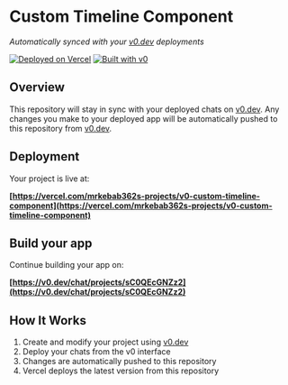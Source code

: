 # Custom Timeline Component

*Automatically synced with your [v0.dev](https://v0.dev) deployments*

[![Deployed on Vercel](https://img.shields.io/badge/Deployed%20on-Vercel-black?style=for-the-badge&logo=vercel)](https://vercel.com/mrkebab362s-projects/v0-custom-timeline-component)
[![Built with v0](https://img.shields.io/badge/Built%20with-v0.dev-black?style=for-the-badge)](https://v0.dev/chat/projects/sC0QEcGNZz2)

## Overview

This repository will stay in sync with your deployed chats on [v0.dev](https://v0.dev).
Any changes you make to your deployed app will be automatically pushed to this repository from [v0.dev](https://v0.dev).

## Deployment

Your project is live at:

**[https://vercel.com/mrkebab362s-projects/v0-custom-timeline-component](https://vercel.com/mrkebab362s-projects/v0-custom-timeline-component)**

## Build your app

Continue building your app on:

**[https://v0.dev/chat/projects/sC0QEcGNZz2](https://v0.dev/chat/projects/sC0QEcGNZz2)**

## How It Works

1. Create and modify your project using [v0.dev](https://v0.dev)
2. Deploy your chats from the v0 interface
3. Changes are automatically pushed to this repository
4. Vercel deploys the latest version from this repository